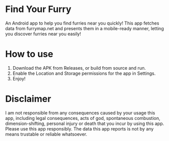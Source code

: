 # Find Your Furry
An Android app to help you find furries near you quickly! This app fetches data from furrymap.net and presents them in a mobile-ready manner, letting you discover furries near you easily!

# How to use
1. Download the APK from Releases, or build from source and run.
2. Enable the Location and Storage permissions for the app in Settings.
3. Enjoy!

# Disclaimer
I am not responsible from any consequences caused by your usage this app, including legal consequences, acts of god, spontaneous combustion, dimension-shifting, personal injury or death that you incur by using this app. Please use this app responsibly. The data this app reports is not by any means trustable or reliable whatsoever.
